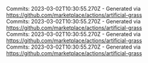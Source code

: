 Commits: 2023-03-02T10:30:55.270Z - Generated via https://github.com/marketplace/actions/artificial-grass
<br>
Commits: 2023-03-02T10:30:55.270Z - Generated via https://github.com/marketplace/actions/artificial-grass
<br>
Commits: 2023-03-02T10:30:55.270Z - Generated via https://github.com/marketplace/actions/artificial-grass
<br>
Commits: 2023-03-02T10:30:55.270Z - Generated via https://github.com/marketplace/actions/artificial-grass
<br>
